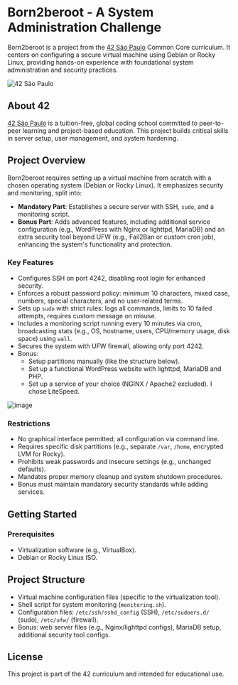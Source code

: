 # Born2beroot - A System Administration Challenge

Born2beroot is a project from the [42 São Paulo](https://www.42sp.org.br/) Common Core curriculum. It centers on configuring a secure virtual machine using Debian or Rocky Linux, providing hands-on experience with foundational system administration and security practices.

![42 São Paulo](https://img.shields.io/badge/42-São_Paulo-black?style=flat-square&logo=42)

## About 42

[42 São Paulo](https://www.42sp.org.br/) is a tuition-free, global coding school committed to peer-to-peer learning and project-based education. This project builds critical skills in server setup, user management, and system hardening.

## Project Overview

Born2beroot requires setting up a virtual machine from scratch with a chosen operating system (Debian or Rocky Linux). It emphasizes security and monitoring, split into:
- **Mandatory Part**: Establishes a secure server with SSH, `sudo`, and a monitoring script.
- **Bonus Part**: Adds advanced features, including additional service configuration (e.g., WordPress with Nginx or lighttpd, MariaDB) and an extra security tool beyond UFW (e.g., Fail2Ban or custom cron job), enhancing the system's functionality and protection.

### Key Features

- Configures SSH on port 4242, disabling root login for enhanced security.
- Enforces a robust password policy: minimum 10 characters, mixed case, numbers, special characters, and no user-related terms.
- Sets up `sudo` with strict rules: logs all commands, limits to 10 failed attempts, requires custom message on misuse.
- Includes a monitoring script running every 10 minutes via cron, broadcasting stats (e.g., OS, hostname, users, CPU/memory usage, disk space) using `wall`.
- Secures the system with UFW firewall, allowing only port 4242.
- Bonus:
  - Setup partitions manually (like the structure below).
  - Set up a functional WordPress website with lighttpd, MariaDB and PHP.
  - Set up a service of your choice (NGINX / Apache2 excluded). I chose LiteSpeed.


![image](https://github.com/user-attachments/assets/986823de-c401-4faa-8460-6332762072a3)

### Restrictions

- No graphical interface permitted; all configuration via command line.
- Requires specific disk partitions (e.g., separate `/var`, `/home`, encrypted LVM for Rocky).
- Prohibits weak passwords and insecure settings (e.g., unchanged defaults).
- Mandates proper memory cleanup and system shutdown procedures.
- Bonus must maintain mandatory security standards while adding services.

## Getting Started

### Prerequisites

- Virtualization software (e.g., VirtualBox).
- Debian or Rocky Linux ISO.

## Project Structure

- Virtual machine configuration files (specific to the virtualization tool).
- Shell script for system monitoring (`monitoring.sh`).
- Configuration files: `/etc/ssh/sshd_config` (SSH), `/etc/sudoers.d/` (sudo), `/etc/ufw/` (firewall).
- Bonus: web server files (e.g., Nginx/lighttpd configs), MariaDB setup, additional security tool configs.

## License

This project is part of the 42 curriculum and intended for educational use.
